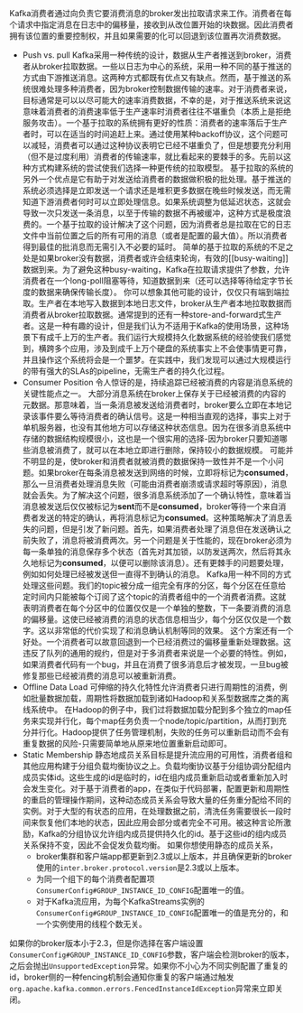 Kafka消费者通过向负责它要消费消息的broker发出拉取请求来工作。消费者在每个请求中指定消息在日志中的偏移量，接收到从改位置开始的块数据。因此消费者拥有该位置的重要控制权，并且如果需要的化可以回退到该位置再次消费数据。
- Push vs. pull
Kafka采用一种传统的设计，数据从生产者推送到broker，消费者从broker拉取数据。一些以日志为中心的系统，采用一种不同的基于推送的方式由下游推送消息。这两种方式都既有优点又有缺点。然而，基于推送的系统很难处理多种消费者，因为broker控制数据传输的速率。对于消费者来说，目标通常是可以以尽可能大的速率消费数据，不幸的是，对于推送系统来说这意味着消费者的消费速率低于生产速率时消费者往往不堪重负（本质上是拒绝服务攻击）。一个基于拉取的系统拥有更好的性质：消费者的速率落后于生产者时，可以在适当的时间追赶上来。通过使用某种backoff协议，这个问题可以减轻，消费者可以通过这种协议表明它已经不堪重负了，但是想要充分利用（但不是过度利用）消费者的传输速率，就比看起来的要棘手的多。先前以这种方式构建系统的尝试使我们选择一种更传统的拉取模型。
基于拉取的系统的另外一个优点是它有助于对发送给消费者的数据做积极的批处理。基于推送的系统必须选择是立即发送一个请求还是堆积更多数据在晚些时候发送，而无需知道下游消费者何时可以立即处理信息。如果系统调整为低延迟状态，这就会导致一次只发送一条消息，以至于传输的数据不再被缓冲，这种方式是极度浪费的。一个基于拉取的设计解决了这个问题，因为消费者总是拉取在它的日志文件中当前位置之后的所有可用的消息（或者是配置的最大值）。所以消费者得到最佳的批消息而无需引入不必要的延时。
简单的基于拉取的系统的不足之处是如果broker没有数据，消费者或许会结束轮询，有效的[[busy-waiting]]数据到来。为了避免这种busy-waiting，Kafka在拉取请求提供了参数，允许消费者在一个long-poll阻塞等待，知道数据到来（还可以选择等待给定字节长度的数据来确保传输长度）。
你可以想象其他可能的设计，仅仅只有端到端拉取。生产者在本地写入数据到本地日志文件，broker从生产者本地拉取数据而消费者从broker拉取数据。通常提到的还有一种store-and-forward式生产者。这是一种有趣的设计，但是我们认为不适用于Kafka的使用场景，这种场景下有成千上万的生产者。我们运行大规模持久化数据系统的经验使我们感觉到，横跨多个应用，涉及到成千上万个硬盘的系统事实上不会使事情更可靠，并且操作这个系统将会是一个噩梦。在实践中，我们发现可以通过大规模运行的带有强大的SLAs的pipeline，无需生产者的持久化过程。
- Consumer Position
令人惊讶的是，持续追踪已经被消费的内容是消息系统的关键性能点之一。
大部分消息系统在broker上保存关于已经被消费的内容的元数据。那意味着，当一条消息被发送给消费者时，broker要么立即在本地记录该事件要么等待消费者的确认信号。这是一种相当直观的选择，事实上对于单机服务器，也没有其他地方可以存储这种状态信息。因为在很多消息系统中存储的数据结构规模很小，这也是一个很实用的选择-因为broker只要知道哪些消息被消费了，就可以在本地立即进行删除，保持较小的数据规模。
可能并不明显的是，使broker和消费者就被消费的数据保持一致性并不是一个小问题。如果broker在每条消息被发送到网络的时候，立即将标记为**consumed**，那么一旦消费者处理消息失败（可能由消费者崩溃或请求超时等原因），消息就会丢失。为了解决这个问题，很多消息系统添加了一个确认特性，意味着当消息被发送后仅仅被标记为**sent**而不是**consumed**，broker等待一个来自消费者发送的特定的确认，再将消息标记为**consumed**。这种策略解决了消息丢失的问题，但是引发了新问题。首先，如果消费者处理了消息但在发送确认之前失败了，消息将被消费两次。另一个问题是关于性能的，现在broker必须为每一条单独的消息保存多个状态（首先对其加锁，以防发送两次，然后将其永久地标记为**consumed**，以便可以删除该消息）。还有更棘手的问题要处理，例如如何处理已经被发送但一直得不到确认的消息。
Kafka用一种不同的方式处理这些问题。我们的topic被分成一组完全有序的分区，每个分区在任意给定时间内只能被每个订阅了这个topic的消费者组中的一个消费者消费。这就表明消费者在每个分区中的位置仅仅是一个单独的整数，下一条要消费的消息的偏移量。这使已经被消费的消息的状态信息相当少，每个分区仅仅是一个数字。这以非常低的代价实现了和消息确认机制等同的效果。
这个方案还有一个好处。一个消费者可以故意回退到一个已经消费过的偏移量重新处理数据。这违反了队列的通用的规约，但是对于多消费者来说是一个必要的特性。例如，如果消费者代码有一个bug，并且在消费了很多消息后才被发现，一旦bug被修复那些已经被消费的消息可以被重新消费。
- Offline Data Load
可伸缩的持久化特性允许消费者只进行周期性的消费，例如批量数据加载，周期性将数据加载到诸如Hadoop和关系型数据库之类的离线系统中。
在Hadoop的例子中，我们过将数据加载分配到多个独立的map任务来实现并行化，每个map任务负责一个node/topic/partition，从而打到充分并行化。Hadoop提供了任务管理机制，失败的任务可以重新启动而不会有重复数据的风险-只需要简单地从原来地位置重新启动即可。
- Static Membership
静态地成员关系目标是提升流应用的可用性，消费者组和其他应用构建于分组负载均衡协议之上。负载均衡协议基于分组协调分配组内成员实体id。这些生成的id是临时的，id在组内成员重新启动或者重新加入时会发生变化。对于基于消费者的app，在类似于代码部署，配置更新和周期性的重启的管理操作期间，这种动态成员关系会导致大量的任务重分配给不同的实例。对于大型的有状态的应用，在处理数据之前，清洗任务需要很长一段时间来恢复他们本地的状态，因此应用会部分或者完全不可用。被这种言论所激励，Kafka的分组协议允许组内成员提供持久化的id。基于这些id的组内成员关系保持不变，因此不会促发负载均衡。
如果你想使用静态的成员关系，
  - broker集群和客户端app都更新到2.3或以上版本，并且确保更新的broker使用的`inter.broker.protocol.version`是2.3或以上版本。
  - 为同一个组下的每个消费者配置项`ConsumerConfig#GROUP_INSTANCE_ID_CONFIG`配置唯一的值。
  - 对于Kafka流应用，为每个KafkaStreams实例的`ConsumerConfig#GROUP_INSTANCE_ID_CONFIG`配置唯一的值是充分的，和一个实例使用的线程个数无关。

如果你的broker版本小于2.3，但是你选择在客户端设置`ConsumerConfig#GROUP_INSTANCE_ID_CONFIG`参数，客户端会检测broker的版本，之后会抛出`UnsupportedException`异常。如果你不小心为不同实例配置了重复的id，broker侧的一种fencing机制会通知你重复的客户端通过触发`org.apache.kafka.common.errors.FencedInstanceIdException`异常来立即关闭。
